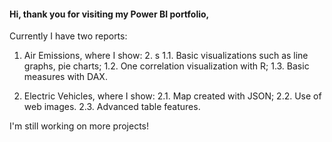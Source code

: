#### Hi, thank you for visiting my Power BI portfolio,

Currently I have two reports:

1. Air Emissions, where I show:
   2.    s
   1.1. Basic visualizations such as line graphs, pie charts;
   1.2. One correlation visualization with R;
   1.3. Basic measures with DAX.
   
3. Electric Vehicles, where I show:
   2.1. Map created with JSON;
   2.2. Use of web images.
   2.3. Advanced table features.

I'm still working on more projects!
